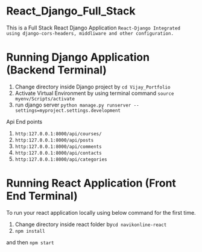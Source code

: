 # React_Django_Full_Stack
This is a Full Stack React Django Application
`React-Django Integrated using django-cors-headers, middliware and other configuration.`
# Running Django Application (Backend Terminal)
1. Change directory inside Django project by `cd Vijay_Portfolio`
1. Activate Virtual Environment by using terminal command `source myenv/Scripts/activate`
2. run django server `python manage.py runserver --settings=myproject.settings.development`

Api End points
1. `http:127.0.0.1:8000/api/courses/`
2. `http:127.0.0.1:8000/api/posts`
3. `http:127.0.0.1:8000/api/comments`
4. `http:127.0.0.1:8000/api/contacts`
5. `http:127.0.0.1:8000/api/categories`


# Running React Application (Front End Terminal)
To run your react application locally using below command for the first time.
1. Change directory inside react folder by`cd navikonline-react`
2. `npm install`

and then `npm start`
